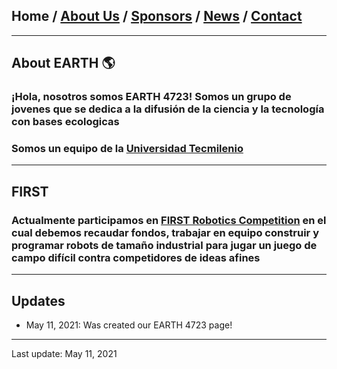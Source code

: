 ## Home / [About Us](/about_us) / [Sponsors](/sponsors) / [News](/news) / [Contact](/contact)

---

## About EARTH :earth_americas:

### ¡Hola, nosotros somos EARTH 4723! Somos un grupo de jovenes que se dedica a la difusión de la ciencia y la tecnología con bases ecologicas
### Somos un equipo de la [Universidad Tecmilenio](http://tecmilenio.mx)
---

## FIRST

### Actualmente participamos en [FIRST Robotics Competition](https://www.firstinspires.org/robotics/frc/what-is-first-robotics-competition) en el cual debemos recaudar fondos, trabajar en equipo construir y programar robots de tamaño industrial para jugar un juego de campo difícil contra competidores de ideas afines 

---



## Updates

* May 11, 2021: Was created our EARTH 4723 page!

---

Last update: May 11, 2021 
